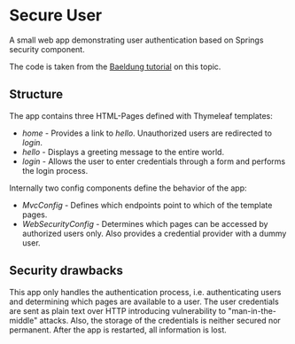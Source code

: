 # Secure User

A small web app demonstrating user authentication based on Springs security component.

The code is taken from the [Baeldung tutorial](https://spring.io/guides/gs/securing-web/) on this topic.

## Structure

The app contains three HTML-Pages defined with Thymeleaf templates:
* *home* - Provides a link to *hello*. Unauthorized users are redirected to *login*.
* *hello* - Displays a greeting message to the entire world.
* *login* - Allows the user to enter credentials through a form and performs the login process.

Internally two config components define the behavior of the app:
* *MvcConfig* - Defines which endpoints point to which of the template pages.
* *WebSecurityConfig* - Determines which pages can be accessed by authorized users only. Also provides a credential 
                        provider with a dummy user.
  
## Security drawbacks

This app only handles the authentication process, i.e. authenticating users and determining which pages are available
to a user. The user credentials are sent as plain text over HTTP introducing vulnerability to "man-in-the-middle" attacks.
Also, the storage of the credentials is neither secured nor permanent. After the app is restarted, all information is lost.